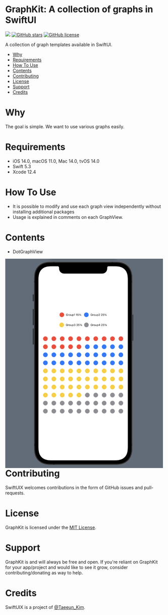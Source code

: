 # GraphKit: A collection of graphs in SwiftUI

![](https://img.shields.io/badge/-Swift-orange) [![GitHub stars](https://img.shields.io/github/stars/Taeeun-Kim/GraphKit)](https://github.com/Taeeun-Kim/GraphKit/stargazers) [![GitHub license](https://img.shields.io/github/license/Taeeun-Kim/GraphKit)](https://github.com/Taeeun-Kim/GraphKit/blob/main/LICENSE)

A collection of graph templates available in SwiftUI.

- [Why](#why)
- [Requirements](#requirements)
- [How To Use](#howToUse)
- [Contents](#contents)
- [Contributing](#contributing)
- [License](#license)
- [Support](#support)
- [Credits](#credits)

# Why

The goal is simple.
We want to use various graphs easily.

# Requirements

- iOS 14.0, macOS 11.0, Mac 14.0, tvOS 14.0
- Swift 5.3
- Xcode 12.4

# How To Use

- It is possible to modify and use each graph view independently without installing additional packages
- Usage is explained in comments on each GraphView.

# Contents

- DotGraphView

<img align="left" alt="Swift" width="500px" src="img/DotView.png"/>

# Contributing

SwiftUIX welcomes contributions in the form of GitHub issues and pull-requests.

# License

GraphKit is licensed under the [MIT License](https://vmanot.mit-license.org).

# Support

GraphKit is and will always be free and open. If you're reliant on GraphKit for your app/project and would like to see it grow, consider contributing/donating as way to help.

# Credits

SwiftUIX is a project of [@Taeeun_Kim](https://github.com/Taeeun-Kim).
